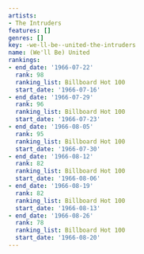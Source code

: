 ```yaml
---
artists:
- The Intruders
features: []
genres: []
key: -we-ll-be--united-the-intruders
name: (We'll Be) United
rankings:
- end_date: '1966-07-22'
  rank: 98
  ranking_list: Billboard Hot 100
  start_date: '1966-07-16'
- end_date: '1966-07-29'
  rank: 96
  ranking_list: Billboard Hot 100
  start_date: '1966-07-23'
- end_date: '1966-08-05'
  rank: 95
  ranking_list: Billboard Hot 100
  start_date: '1966-07-30'
- end_date: '1966-08-12'
  rank: 82
  ranking_list: Billboard Hot 100
  start_date: '1966-08-06'
- end_date: '1966-08-19'
  rank: 82
  ranking_list: Billboard Hot 100
  start_date: '1966-08-13'
- end_date: '1966-08-26'
  rank: 78
  ranking_list: Billboard Hot 100
  start_date: '1966-08-20'
---
```


